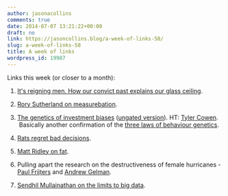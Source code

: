 ```yaml
---
author: jasonacollins
comments: true
date: 2014-07-07 13:21:22+00:00
draft: no
link: https://jasoncollins.blog/a-week-of-links-58/
slug: a-week-of-links-58
title: A week of links
wordpress_id: 19987
---
```


Links this week (or closer to a month):






	
  1. [It's reigning men. How our convict past explains our glass ceiling](http://www.smh.com.au/comment/its-reigning-men-how-our-convict-past-explains-our-glass-ceiling-20140628-zspo9.html).

	
  2. [Rory Sutherland on measurebation](http://www.spectator.co.uk/life/the-wiki-man/9253071/adam-smith-is-the-father-of-more-than-one-sort-of-economics/).

	
  3. [The genetics of investment biases](http://www.sciencedirect.com/science/article/pii/S0304405X14000889) ([ungated version](http://papers.ssrn.com/sol3/papers.cfm?abstract_id=2009094)). HT: [Tyler Cowen](http://marginalrevolution.com/marginalrevolution/2014/07/the-genetics-of-investment-biases.html).  Basically another confirmation of the [three laws of behaviour genetics](http://www.faculty.umb.edu/pjt/epi/turkheimer00.pdf).

	
  4. [Rats regret bad decisions](http://www.bbc.co.uk/nature/27716493).

	
  5. [Matt Ridley on fat](http://www.rationaloptimist.com/blog/fat-and-fattening-exploding-the-myths.aspx).

	
  6. Pulling apart the research on the destructiveness of female hurricanes - [Paul Frijters](http://economics.com.au/?p=9983) and [Andrew Gelman](http://andrewgelman.com/2014/06/17/hurricaneshimmicanes-extra-problematic-nature-scientific-publication-process/).

	
  7. [Sendhil Mullainathan on the limits to big data](http://www.nytimes.com/2014/07/03/upshot/a-25-question-twitter-quiz-to-predict-retweets.html).


